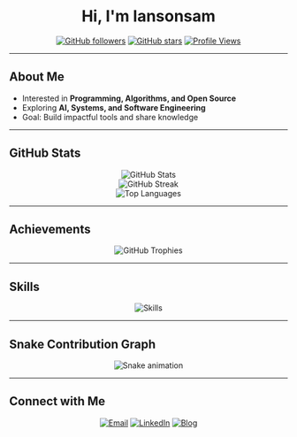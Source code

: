 <div align="center">

# Hi, I'm **lansonsam**

[![GitHub followers](https://img.shields.io/github/followers/lansonsam?style=for-the-badge&logo=github&label=Followers)](https://github.com/lansonsam?tab=followers)
[![GitHub stars](https://img.shields.io/github/stars/lansonsam?affiliations=OWNER%2CCOLLABORATOR&style=for-the-badge&logo=github&label=Stars)](https://github.com/lansonsam?tab=repositories)
[![Profile Views](https://komarev.com/ghpvc/?username=lansonsam&color=blue&style=for-the-badge)](https://github.com/lansonsam)

</div>

---

## About Me  
-  Interested in **Programming, Algorithms, and Open Source**  
-  Exploring **AI, Systems, and Software Engineering**  
-  Goal: Build impactful tools and share knowledge  

---

## GitHub Stats  

<div align="center">

![GitHub Stats](https://github-readme-stats.vercel.app/api?username=lansonsam&show_icons=true&theme=tokyonight&hide_border=true&count_private=true)  
![GitHub Streak](https://streak-stats.demolab.com?user=lansonsam&theme=tokyonight&hide_border=true)  
![Top Languages](https://github-readme-stats.vercel.app/api/top-langs/?username=lansonsam&theme=tokyonight&hide_border=true&layout=compact&langs_count=8)  

</div>

---

## Achievements  

<div align="center">

![GitHub Trophies](https://github-profile-trophy.vercel.app/?username=lansonsam&theme=tokyonight&no-frame=true&row=1&column=6)  

</div>

---

## Skills  

<div align="center">

![Skills](https://skillicons.dev/icons?i=py,cpp,cs,java,html,css,js,ts,sqlite,matlab,latex,md,git,linux)

</div>

---

## Snake Contribution Graph  

<div align="center">

![Snake animation]([https://raw.githubusercontent.com/lansonsam/lansonsam/output/github-contribution-grid-snake.svg](https://raw.githubusercontent.com/lansonsam/lansonsam/refs/heads/output/github-snake-dark.svg))

</div>

---

## Connect with Me  

<div align="center">

[![Email](https://img.shields.io/badge/Email-Contact-informational?style=for-the-badge&logo=gmail)](mailto:your_email@example.com)
[![LinkedIn](https://img.shields.io/badge/LinkedIn-Profile-blue?style=for-the-badge&logo=linkedin)](https://linkedin.com/in/your-profile)
[![Blog](https://img.shields.io/badge/Blog-Visit-orange?style=for-the-badge&logo=google-chrome)](https://your-blog-link.com)

</div>

